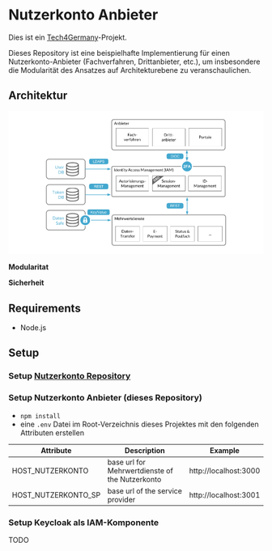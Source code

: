 # Nutzerkonto Anbieter

Dies ist ein [Tech4Germany](https://tech4germany.org)-Projekt.

Dieses Repository ist eine beispielhafte Implementierung für einen Nutzerkonto-Anbieter (Fachverfahren, Drittanbieter, etc.), um insbesondere die Modularität des Ansatzes auf Architekturebene zu veranschaulichen.

## Architektur

![Gesamtarchitektur](/docs/architecture_complete.png)

**Modularitat**

**Sicherheit**

## Requirements
- Node.js

## Setup

### Setup [Nutzerkonto Repository](https://github.com/tech4germany/nutzerkonto)
### Setup Nutzerkonto Anbieter (dieses Repository)
- `npm install`
- eine `.env` Datei im Root-Verzeichnis dieses Projektes mit den folgenden Attributen erstellen

|Attribute|Description  | Example|
|--|--|--|
| HOST_NUTZERKONTO | base url for Mehrwertdienste of the Nutzerkonto | http://localhost:3000 |
| HOST_NUTZERKONTO_SP | base url of the service provider | http://localhost:3001 |

### Setup Keycloak als IAM-Komponente
TODO
